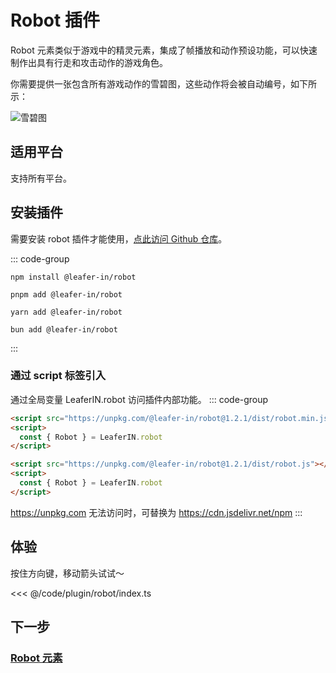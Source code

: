 <script setup>
import Case from '/component/Case.vue'
</script>

# Robot 插件

Robot 元素类似于游戏中的精灵元素，集成了帧播放和动作预设功能，可以快速制作出具有行走和攻击动作的游戏角色。

你需要提供一张包含所有游戏动作的雪碧图，这些动作将会被自动编号，如下所示：

![雪碧图](/image/arrows-numbers.png)

## 适用平台

支持所有平台。

## 安装插件

需要安装 robot 插件才能使用，[点此访问 Github 仓库](https://github.com/leaferjs/leafer-in/tree/main/packages/robot)。

::: code-group

```sh[npm]
npm install @leafer-in/robot
```

```sh[pnpm]
pnpm add @leafer-in/robot
```

```sh[yarn]
yarn add @leafer-in/robot
```

```sh[bun]
bun add @leafer-in/robot
```

:::

### 通过 script 标签引入

通过全局变量 LeaferIN.robot 访问插件内部功能。
::: code-group

```html [robot.min]
<script src="https://unpkg.com/@leafer-in/robot@1.2.1/dist/robot.min.js"></script>
<script>
  const { Robot } = LeaferIN.robot
</script>
```

```html [robot]
<script src="https://unpkg.com/@leafer-in/robot@1.2.1/dist/robot.js"></script>
<script>
  const { Robot } = LeaferIN.robot
</script>
```

https://unpkg.com 无法访问时，可替换为 https://cdn.jsdelivr.net/npm
:::

## 体验

<case name="Robot" editor=false></case>

按住方向键，移动箭头试试～

<<< @/code/plugin/robot/index.ts

## 下一步

### [Robot 元素](./Robot.md)
